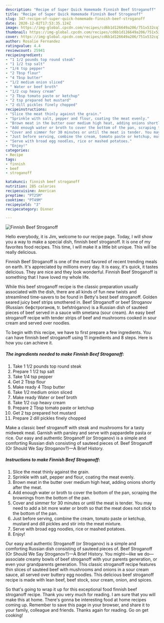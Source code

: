 ```yaml
---
description: "Recipe of Super Quick Homemade Finnish Beef Stroganoff"
title: "Recipe of Super Quick Homemade Finnish Beef Stroganoff"
slug: 347-recipe-of-super-quick-homemade-finnish-beef-stroganoff
date: 2020-12-02T17:53:35.124Z
image: https://img-global.cpcdn.com/recipes/cd6b1d126649a206/751x532cq70/finnish-beef-stroganoff-recipe-main-photo.jpg
thumbnail: https://img-global.cpcdn.com/recipes/cd6b1d126649a206/751x532cq70/finnish-beef-stroganoff-recipe-main-photo.jpg
cover: https://img-global.cpcdn.com/recipes/cd6b1d126649a206/751x532cq70/finnish-beef-stroganoff-recipe-main-photo.jpg
author: Rosalie Fernandez
ratingvalue: 4.4
reviewcount: 25941
recipeingredient:
- "1 1/2 pounds top round steak"
- "1 1/2 tsp salt"
- "1/4 tsp pepper"
- "2 Tbsp flour"
- "4 Tbsp butter"
- "1/2 medium onion sliced"
- " Water or beef broth"
- "1/2 cup heavy cream"
- "2 Tbsp tomato paste or ketchup"
- "2 tsp prepared hot mustard"
- "2 dill pickles finely chopped"
recipeinstructions:
- "Slice the meat thinly against the grain."
- "Sprinkle with salt, pepper and flour, coating the meat evenly."
- "Brown meat in the butter over medium high heat, adding onions shortly after the meat."
- "Add enough water or broth to cover the bottom of the pan, scraping the brownings from the bottom of the pan."
- "Cover and simmer for 30 minutes or until the meat is tender. You may need to add a bit more water or broth so that the meat does not stick to the bottom of the pan."
- "Just before serving, combine the cream, tomato paste or ketchup, mustard and dill pickles and stir into the meat mixture."
- "Serve with broad egg noodles, rice or mashed potatoes."
- "Enjoy!"
categories:
- Recipe
tags:
- finnish
- beef
- stroganoff

katakunci: finnish beef stroganoff 
nutrition: 285 calories
recipecuisine: American
preptime: "PT25M"
cooktime: "PT49M"
recipeyield: "3"
recipecategory: Dinner

---
```



![Finnish Beef Stroganoff](https://img-global.cpcdn.com/recipes/cd6b1d126649a206/751x532cq70/finnish-beef-stroganoff-recipe-main-photo.jpg)

Hello everybody, it is Jim, welcome to our recipe page. Today, I will show you a way to make a special dish, finnish beef stroganoff. It is one of my favorites food recipes. This time, I will make it a little bit unique. This will be really delicious.

Finnish Beef Stroganoff is one of the most favored of recent trending meals on earth. It's appreciated by millions every day. It is easy, it's quick, it tastes delicious. They are nice and they look wonderful. Finnish Beef Stroganoff is something that I have loved my whole life.

While this beef stroganoff recipe is the classic preparation usually associated with the dish, there are all kinds of fun new twists and streamlined time-savers to be found in Betty&#39;s best beef stroganoff. Golden seared juicy beef strips smothered in. Beef Stroganoff or beef Stroganov (Russian: бефстроганов, tr. befstróganov) is a Russian dish of sautéed pieces of beef served in a sauce with smetana (sour cream). An easy beef stroganoff recipe with tender strips of beef and mushrooms cooked in sour cream and served over noodles.


To begin with this recipe, we have to first prepare a few ingredients. You can have finnish beef stroganoff using 11 ingredients and 8 steps. Here is how you can achieve it.

<!--inarticleads1-->

##### The ingredients needed to make Finnish Beef Stroganoff:

1. Take 1 1/2 pounds top round steak
1. Prepare 1 1/2 tsp salt
1. Take 1/4 tsp pepper
1. Get 2 Tbsp flour
1. Make ready 4 Tbsp butter
1. Take 1/2 medium onion sliced
1. Make ready  Water or beef broth
1. Take 1/2 cup heavy cream
1. Prepare 2 Tbsp tomato paste or ketchup
1. Get 2 tsp prepared hot mustard
1. Prepare 2 dill pickles finely chopped


Make a classic beef stroganoff with steak and mushrooms for a tasty midweek meal. Garnish with parsley and serve with pappardelle pasta or rice. Our easy and authentic Stroganoff (or Stroganov) is a simple and comforting Russian dish consisting of sauteed pieces of. Beef Stroganoff (Or Should We Say Stroganov?)—A Brief History. 

<!--inarticleads2-->

##### Instructions to make Finnish Beef Stroganoff:

1. Slice the meat thinly against the grain.
1. Sprinkle with salt, pepper and flour, coating the meat evenly.
1. Brown meat in the butter over medium high heat, adding onions shortly after the meat.
1. Add enough water or broth to cover the bottom of the pan, scraping the brownings from the bottom of the pan.
1. Cover and simmer for 30 minutes or until the meat is tender. You may need to add a bit more water or broth so that the meat does not stick to the bottom of the pan.
1. Just before serving, combine the cream, tomato paste or ketchup, mustard and dill pickles and stir into the meat mixture.
1. Serve with broad egg noodles, rice or mashed potatoes.
1. Enjoy!


Our easy and authentic Stroganoff (or Stroganov) is a simple and comforting Russian dish consisting of sauteed pieces of. Beef Stroganoff (Or Should We Say Stroganov?)—A Brief History. You might—like we do—associate creamy bowls of beef stroganoff with your parents generation, or even your grandparents generation. This classic stroganoff recipe features thin slices of sautéed beef with mushrooms and onions in a sour cream sauce, all served over buttery egg noodles. This delicious beef stroganoff recipe is made with lean beef, beef stock, sour cream, onion, and spices. 

So that's going to wrap it up for this exceptional food finnish beef stroganoff recipe. Thank you very much for reading. I am sure that you will make this at home. There's gonna be interesting food at home recipes coming up. Remember to save this page in your browser, and share it to your family, colleague and friends. Thanks again for reading. Go on get cooking!

